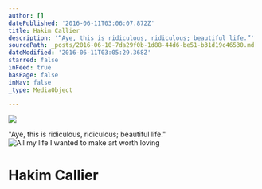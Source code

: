 ```yaml
---
author: []
datePublished: '2016-06-11T03:06:07.872Z'
title: Hakim Callier
description: '“Aye, this is ridiculous, ridiculous; beautiful life.”'
sourcePath: _posts/2016-06-10-7da29f0b-1d88-44d6-be51-b31d19c46530.md
dateModified: '2016-06-11T03:05:29.368Z'
starred: false
inFeed: true
hasPage: false
inNav: false
_type: MediaObject

---
```

![](https://the-grid-user-content.s3-us-west-2.amazonaws.com/1e2003c0-e903-46ed-a1b7-60cdd98ef84f.jpg)

"Aye, this is ridiculous, ridiculous; beautiful life."
![All my life I wanted to make art worth loving](https://the-grid-user-content.s3-us-west-2.amazonaws.com/47c03de5-0e28-47b9-ba9e-9b2b3950eb6c.jpg)

# Hakim Callier